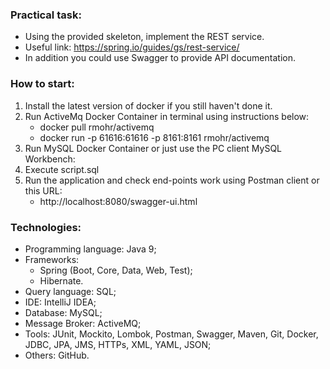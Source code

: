 ### Practical task:
- Using the provided skeleton, implement the REST service.
- Useful link: https://spring.io/guides/gs/rest-service/
- In addition you could use Swagger to provide API documentation.
  
  
  
### How to start:
1. Install the latest version of docker if you still haven't done it.
2. Run ActiveMq Docker Container in terminal using instructions below:
   - docker pull rmohr/activemq
   - docker run -p 61616:61616 -p 8161:8161 rmohr/activemq
3. Run MySQL Docker Container or just use the PC client MySQL Workbench:
4. Execute script.sql
5. Run the application and check end-points work using Postman client or this URL:
   - http://localhost:8080/swagger-ui.html
  
  
  
### Technologies:
- Programming language: Java 9;
- Frameworks:
   - Spring (Boot, Core, Data, Web, Test);
   - Hibernate.
- Query language: SQL;
- IDE: IntelliJ IDEA;
- Database: MySQL;
- Message Broker: ActiveMQ;
- Tools: JUnit, Mockito, Lombok, Postman, Swagger, Maven, Git, Docker, JDBC, JPA, JMS, HTTPs, XML, YAML, JSON;
- Others: GitHub.
